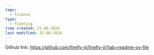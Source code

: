 ```yaml
---
tags:
  - finance
type:
  - fleeting
time created: 21-08-2024
last modified: 15-08-2024
---
```

Github link: https://github.com/firefly-iii/firefly-iii?tab=readme-ov-file
